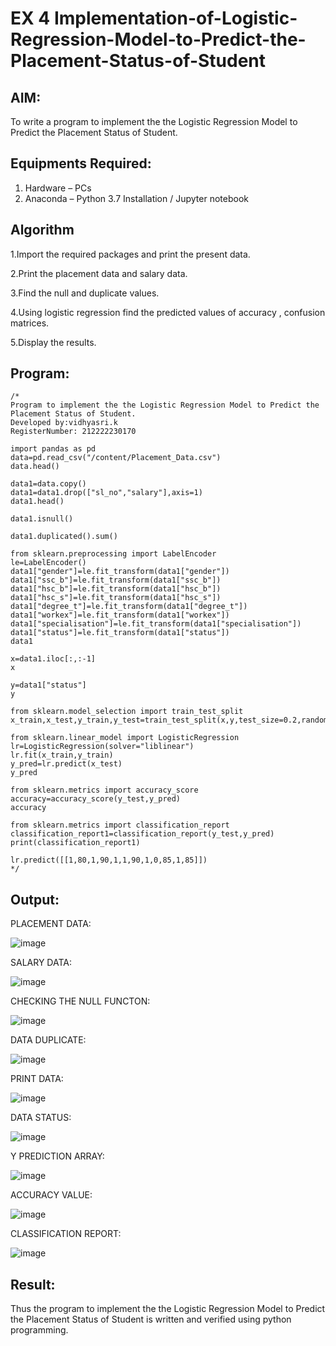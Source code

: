 # EX 4 Implementation-of-Logistic-Regression-Model-to-Predict-the-Placement-Status-of-Student

## AIM:
To write a program to implement the the Logistic Regression Model to Predict the Placement Status of Student.

## Equipments Required:
1. Hardware – PCs
2. Anaconda – Python 3.7 Installation / Jupyter notebook

## Algorithm

1.Import the required packages and print the present data.

2.Print the placement data and salary data.

3.Find the null and duplicate values.

4.Using logistic regression find the predicted values of accuracy , confusion matrices.

5.Display the results.

## Program:
```
/*
Program to implement the the Logistic Regression Model to Predict the Placement Status of Student.
Developed by:vidhyasri.k 
RegisterNumber: 212222230170

import pandas as pd
data=pd.read_csv("/content/Placement_Data.csv")
data.head()

data1=data.copy()
data1=data1.drop(["sl_no","salary"],axis=1)
data1.head()

data1.isnull()

data1.duplicated().sum()

from sklearn.preprocessing import LabelEncoder
le=LabelEncoder()
data1["gender"]=le.fit_transform(data1["gender"])
data1["ssc_b"]=le.fit_transform(data1["ssc_b"])
data1["hsc_b"]=le.fit_transform(data1["hsc_b"])
data1["hsc_s"]=le.fit_transform(data1["hsc_s"])
data1["degree_t"]=le.fit_transform(data1["degree_t"])
data1["workex"]=le.fit_transform(data1["workex"])
data1["specialisation"]=le.fit_transform(data1["specialisation"])
data1["status"]=le.fit_transform(data1["status"])
data1

x=data1.iloc[:,:-1]
x

y=data1["status"]
y

from sklearn.model_selection import train_test_split
x_train,x_test,y_train,y_test=train_test_split(x,y,test_size=0.2,random_state=0)

from sklearn.linear_model import LogisticRegression
lr=LogisticRegression(solver="liblinear")
lr.fit(x_train,y_train)
y_pred=lr.predict(x_test)
y_pred

from sklearn.metrics import accuracy_score
accuracy=accuracy_score(y_test,y_pred)
accuracy

from sklearn.metrics import classification_report
classification_report1=classification_report(y_test,y_pred)
print(classification_report1)

lr.predict([[1,80,1,90,1,1,90,1,0,85,1,85]])
*/
```

## Output:
PLACEMENT DATA:

![image](https://github.com/vidhyasrikachapalayam/Implementation-of-Logistic-Regression-Model-to-Predict-the-Placement-Status-of-Student/assets/119477817/dba30e21-00d1-4cfb-a0a7-c7c3259beb14)

SALARY DATA:

![image](https://github.com/vidhyasrikachapalayam/Implementation-of-Logistic-Regression-Model-to-Predict-the-Placement-Status-of-Student/assets/119477817/9d297421-9ea7-4ffe-b393-aa7722956da1)

CHECKING THE NULL FUNCTON:

![image](https://github.com/vidhyasrikachapalayam/Implementation-of-Logistic-Regression-Model-to-Predict-the-Placement-Status-of-Student/assets/119477817/7765a0e5-054a-40f9-b48e-a4df5b137f6f)

DATA DUPLICATE:

![image](https://github.com/vidhyasrikachapalayam/Implementation-of-Logistic-Regression-Model-to-Predict-the-Placement-Status-of-Student/assets/119477817/b51a0187-6403-4666-ad04-e92ac9c0a654)

PRINT DATA:

![image](https://github.com/vidhyasrikachapalayam/Implementation-of-Logistic-Regression-Model-to-Predict-the-Placement-Status-of-Student/assets/119477817/7a3743c8-1d67-4216-b570-6bccc3ce733c)

DATA STATUS:

![image](https://github.com/vidhyasrikachapalayam/Implementation-of-Logistic-Regression-Model-to-Predict-the-Placement-Status-of-Student/assets/119477817/438c947a-9960-40c1-ae3b-c20057fea9a7)

Y PREDICTION ARRAY:

![image](https://github.com/vidhyasrikachapalayam/Implementation-of-Logistic-Regression-Model-to-Predict-the-Placement-Status-of-Student/assets/119477817/ac59251a-43fa-4163-8c2f-74eae36fc04a)

ACCURACY VALUE:

![image](https://github.com/vidhyasrikachapalayam/Implementation-of-Logistic-Regression-Model-to-Predict-the-Placement-Status-of-Student/assets/119477817/9ca209e9-df32-42cc-80df-f6a56e464cce)

CLASSIFICATION REPORT:

![image](https://github.com/vidhyasrikachapalayam/Implementation-of-Logistic-Regression-Model-to-Predict-the-Placement-Status-of-Student/assets/119477817/e744e798-c479-4530-9f6e-9bb1f6542a5a)




## Result:
Thus the program to implement the the Logistic Regression Model to Predict the Placement Status of Student is written and verified using python programming.
